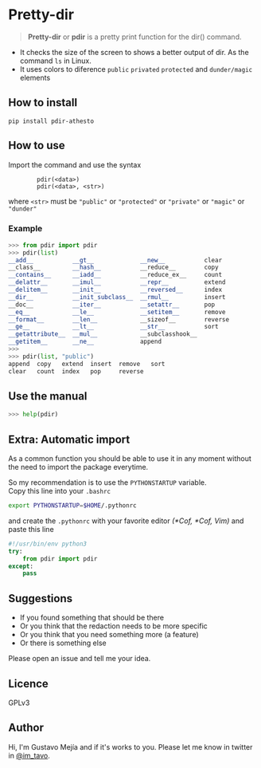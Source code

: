 # Pretty-dir

 > __Pretty-dir__ or __pdir__ is a pretty print function for the dir() command.
 - It checks the size of the screen to shows a better output of dir.
As the command `ls` in Linux.
 - It uses colors to diference `public` `privated` `protected`
and `dunder/magic` elements

## How to install

```console
pip install pdir-athesto
```

## How to use
Import the command and use the syntax
```
        pdir(<data>)
        pdir(<data>, <str>)
```
where `<str>` must be `"public"` or `"protected"` or
`"private"` or `"magic"` or `"dunder"`

### Example
```python
>>> from pdir import pdir
>>> pdir(list)
__add__           __gt__             __new__           clear
__class__         __hash__           __reduce__        copy
__contains__      __iadd__           __reduce_ex__     count
__delattr__       __imul__           __repr__          extend
__delitem__       __init__           __reversed__      index
__dir__           __init_subclass__  __rmul__          insert
__doc__           __iter__           __setattr__       pop
__eq__            __le__             __setitem__       remove
__format__        __len__            __sizeof__        reverse
__ge__            __lt__             __str__           sort
__getattribute__  __mul__            __subclasshook__
__getitem__       __ne__             append
>>>
>>> pdir(list, "public")
append  copy   extend  insert  remove   sort
clear   count  index   pop     reverse
```

## Use the manual

```python
>>> help(pdir)
```
## Extra: Automatic import

As a common function you should be able to use it in any moment
without the need to import the package everytime.

So my recommendation is to use the `PYTHONSTARTUP` variable.<br>
Copy this line into your `.bashrc`

```bash
export PYTHONSTARTUP=$HOME/.pythonrc
```

and create the `.pythonrc` with your favorite editor _(*Cof, *Cof, Vim)_ and
paste this line

```python
#!/usr/bin/env python3
try:
    from pdir import pdir
except:
    pass
```
## Suggestions
- If you found something that should be there
- Or you think that the redaction needs to be more specific
- Or you think that you need something more (a feature)
- Or there is something else

Please open an issue and tell me your idea.

## Licence
GPLv3

## Author
Hi, I'm Gustavo Mejía and if it's works to you.
Please let me know in twitter in [@im_tavo].

<!--Links-->
[@im_tavo]: twitter.com/im_tavo
